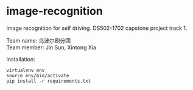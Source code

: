 # image-recognition
Image recognition for self driving. DS502-1702 capstone project track 1.

Team name: 乌波尔刷分团 \
Team member: Jin Sun, Xintong Xia

Installation:
```
virtualenv env
source env/bin/activate
pip install -r requirements.txt
```
